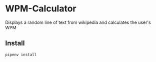 # WPM-Calculator

Displays a random line of text from wikipedia and calculates the user's WPM

## Install

`pipenv install`

